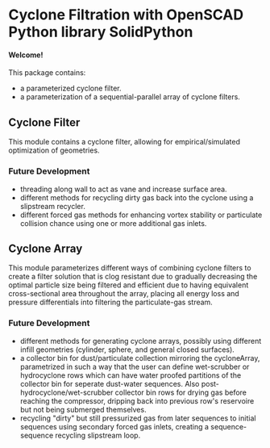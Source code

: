 # Cyclone Filtration with OpenSCAD Python library SolidPython
#### Welcome!

This package contains: 
- a parameterized cyclone filter.
- a parameterization of a sequential-parallel array of cyclone filters.

## Cyclone Filter
This module contains a cyclone filter, allowing for empirical/simulated optimization of geometries.
### Future Development
- threading along wall to act as vane and increase surface area.
- different methods for recycling dirty gas back into the cyclone using a slipstream recycler.
- different forced gas methods for enhancing vortex stability or particulate collision chance using one or more additional gas inlets. 


## Cyclone Array
This module parameterizes different ways of combining cyclone filters to create a filter solution that is clog resistant due to gradually decreasing the optimal particle size being filtered and efficient due to having equivalent cross-sectional area throughout the array, placing all energy loss and pressure differentials into filtering the particulate-gas stream.
### Future Development
- different methods for generating cyclone arrays, possibly using different infill geometries (cylinder, sphere, and general closed surfaces).
- a collector bin for dust/particulate collection mirroring the cycloneArray, parametrized in such a way that the user can define wet-scrubber or hydrocyclone rows which can have water proofed partitions of the collector bin for seperate dust-water sequences. Also post-hydrocyclone/wet-scrubber collector bin rows for drying gas before reaching the compressor, dripping back into previous row's reservoire but not being submerged themselves.
- recycling "dirty" but still pressurized gas from later sequences to initial sequences using secondary forced gas inlets, creating a sequence-sequence recycling slipstream loop.
